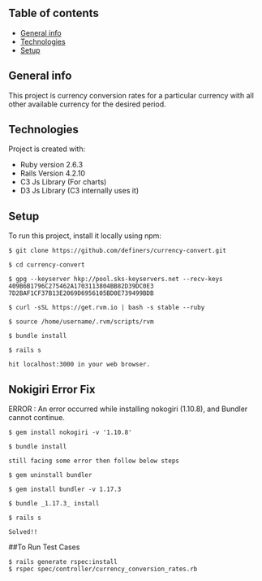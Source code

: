 ## Table of contents
* [General info](#general-info)
* [Technologies](#technologies)
* [Setup](#setup)
## General info
This project is currency conversion rates for a particular currency with all other available currency for the desired period.


## Technologies
Project is created with:
* Ruby version 2.6.3
* Rails Version 4.2.10
* C3 Js Library (For charts)
* D3 Js Library (C3 internally uses it)

## Setup
To run this project, install it locally using npm:

```
$ git clone https://github.com/definers/currency-convert.git

$ cd currency-convert

$ gpg --keyserver hkp://pool.sks-keyservers.net --recv-keys 409B6B1796C275462A1703113804BB82D39DC0E3 7D2BAF1CF37B13E2069D6956105BD0E739499BDB

$ curl -sSL https://get.rvm.io | bash -s stable --ruby

$ source /home/username/.rvm/scripts/rvm

$ bundle install

$ rails s

hit localhost:3000 in your web browser.
```
## Nokigiri Error Fix
ERROR : An error occurred while installing nokogiri (1.10.8), and Bundler
        cannot continue.
````
$ gem install nokogiri -v '1.10.8'

$ bundle install

still facing some error then follow below steps

$ gem uninstall bundler

$ gem install bundler -v 1.17.3

$ bundle _1.17.3_ install 

$ rails s

Solved!!
````


##To Run Test Cases
```` 
$ rails generate rspec:install
$ rspec spec/controller/currency_conversion_rates.rb
````